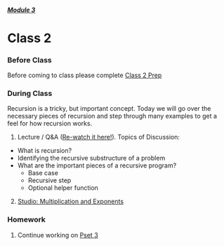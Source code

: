 ##### [Module 3](../..)

# Class 2

### Before Class

Before coming to class please complete <a href="../class2-prep" target="_blank">Class 2 Prep</a>

### During Class
Recursion is a tricky, but important concept. Today we will go over the necessary pieces of recursion and step through many examples to get a feel for how recursion works.

1. Lecture / Q&A (<a href="https://www.youtube.com/watch?v=jk7Iejfil90" target="_blank">Re-watch it here!</a>). Topics of Discussion:
  * What is recursion?
  * Identifying the recursive substructure of a problem
  * What are the important pieces of a recursive program?
    * Base case
	* Recursive step
	* Optional helper function
	
2. [Studio: Multiplication and Exponents](../studios/multiplication-exponent)

### Homework
1. Continue working on <a href="../problem-set" target="_blank">Pset 3</a>

